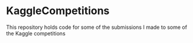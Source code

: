 # KaggleCompetitions
This repository holds code for some of the submissions I made to some of the Kaggle competitions
